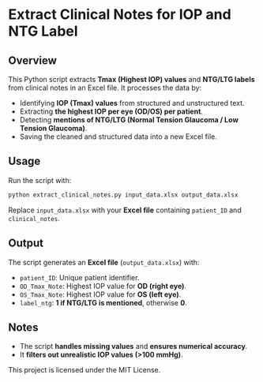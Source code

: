 # Extract Clinical Notes for IOP and NTG Label

## Overview

This Python script extracts **Tmax (Highest IOP) values** and **NTG/LTG labels** from clinical notes in an Excel file. It processes the data by:

- Identifying **IOP (Tmax) values** from structured and unstructured text.
- Extracting **the highest IOP per eye (OD/OS) per patient**.
- Detecting **mentions of NTG/LTG (Normal Tension Glaucoma / Low Tension Glaucoma)**.
- Saving the cleaned and structured data into a new Excel file.

## Usage

Run the script with:

```bash
python extract_clinical_notes.py input_data.xlsx output_data.xlsx
```

Replace `input_data.xlsx` with your **Excel file** containing `patient_ID` and `clinical_notes`.

## Output

The script generates an **Excel file** (`output_data.xlsx`) with:

- `patient_ID`: Unique patient identifier.
- `OD_Tmax_Note`: Highest IOP value for **OD (right eye)**.
- `OS_Tmax_Note`: Highest IOP value for **OS (left eye)**.
- `label_ntg`: **1 if NTG/LTG is mentioned**, otherwise **0**.

## Notes

- The script **handles missing values** and **ensures numerical accuracy**.
- It **filters out unrealistic IOP values (>100 mmHg)**.

This project is licensed under the MIT License.

